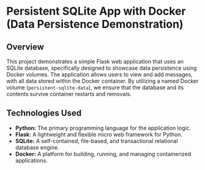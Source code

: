 # Persistent SQLite App with Docker (Data Persistence Demonstration)

## Overview

This project demonstrates a simple Flask web application that uses an SQLite database, specifically designed to showcase data persistence using Docker volumes. The application allows users to view and add messages, with all data stored within the Docker container. By utilizing a named Docker volume (`persistent-sqlite-data`), we ensure that the database and its contents survive container restarts and removals.

## Technologies Used

* **Python:** The primary programming language for the application logic.
* **Flask:** A lightweight and flexible micro web framework for Python.
* **SQLite:** A self-contained, file-based, and transactional relational database engine.
* **Docker:** A platform for building, running, and managing containerized applications.
